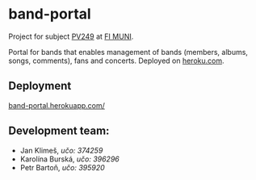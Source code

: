 # band-portal
Project for subject [PV249](https://is.muni.cz/predmet/fi/podzim2015/PV249) at [FI MUNI](https://fi.muni.cz).

Portal for bands that enables management of bands (members, albums, songs, comments), fans and concerts. Deployed on [heroku.com](https://www.heroku.com).

## Deployment
[band-portal.herokuapp.com/](https://band-portal.herokuapp.com/)

## Development team:
- Jan Klimeš, *učo: 374259*
- Karolína Burská, *učo: 396296*
- Petr Bartoň, *učo: 395920*
